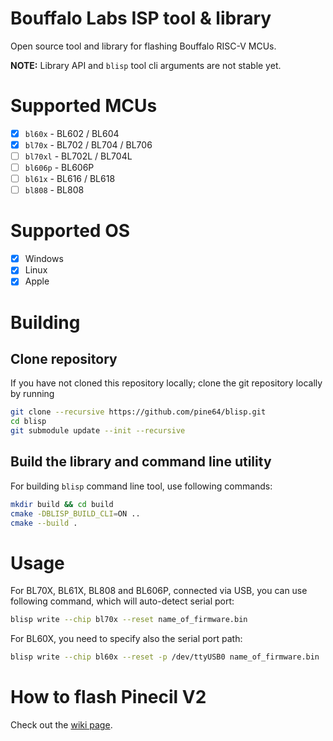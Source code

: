 # Bouffalo Labs ISP tool & library

Open source tool and library for flashing Bouffalo RISC-V MCUs.

**NOTE:** Library API and `blisp` tool cli arguments are not stable yet.

# Supported MCUs

- [x] `bl60x` - BL602 / BL604
- [x] `bl70x` - BL702 / BL704 / BL706
- [ ] `bl70xl` - BL702L / BL704L
- [ ] `bl606p` - BL606P
- [ ] `bl61x` - BL616 / BL618
- [ ] `bl808` - BL808

# Supported OS
- [x] Windows
- [x] Linux
- [x] Apple

# Building

## Clone repository

If you have not cloned this repository locally; clone the git repository locally by running

```bash
git clone --recursive https://github.com/pine64/blisp.git
cd blisp
git submodule update --init --recursive
```

## Build the library and command line utility

For building `blisp` command line tool, use following commands:

```bash
mkdir build && cd build
cmake -DBLISP_BUILD_CLI=ON ..
cmake --build .
```

# Usage

For BL70X, BL61X, BL808 and BL606P, connected via USB, you can use following command, which will auto-detect serial port:

```bash
blisp write --chip bl70x --reset name_of_firmware.bin
```

For BL60X, you need to specify also the serial port path:

```bash
blisp write --chip bl60x --reset -p /dev/ttyUSB0 name_of_firmware.bin
```

# How to flash Pinecil V2

Check out the [wiki page](https://github.com/pine64/blisp/wiki/Update-Pinecil-V2).
